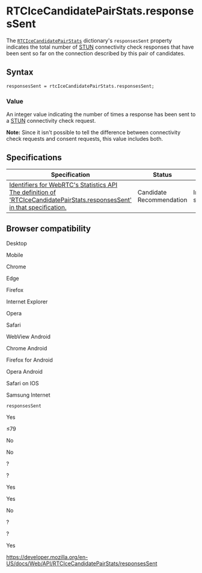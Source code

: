 RTCIceCandidatePairStats.responsesSent
======================================

The [`RTCIceCandidatePairStats`](../rtcicecandidatepairstats) dictionary's `responsesSent` property indicates the total number of [STUN](https://developer.mozilla.org/en-US/docs/Glossary/STUN) connectivity check responses that have been sent so far on the connection described by this pair of candidates.

Syntax
------

    responsesSent = rtcIceCandidatePairStats.responsesSent;

### Value

An integer value indicating the number of times a response has been sent to a [STUN](https://developer.mozilla.org/en-US/docs/Glossary/STUN) connectivity check request.

**Note:** Since it isn't possible to tell the difference between connectivity check requests and consent requests, this value includes both.

Specifications
--------------

<table><thead><tr class="header"><th>Specification</th><th>Status</th><th>Comment</th></tr></thead><tbody><tr class="odd"><td><a href="https://w3c.github.io/webrtc-stats/#dom-rtcicecandidatepairstats-responsessent">Identifiers for WebRTC's Statistics API<br />
<span class="small">The definition of 'RTCIceCandidatePairStats.responsesSent' in that specification.</span></a></td><td><span class="spec-cr">Candidate Recommendation</span></td><td>Initial specification.</td></tr></tbody></table>

Browser compatibility
---------------------

Desktop

Mobile

Chrome

Edge

Firefox

Internet Explorer

Opera

Safari

WebView Android

Chrome Android

Firefox for Android

Opera Android

Safari on IOS

Samsung Internet

`responsesSent`

Yes

≤79

No

No

?

?

Yes

Yes

No

?

?

Yes

<a href="https://developer.mozilla.org/en-US/docs/Web/API/RTCIceCandidatePairStats/responsesSent" class="_attribution-link">https://developer.mozilla.org/en-US/docs/Web/API/RTCIceCandidatePairStats/responsesSent</a>
